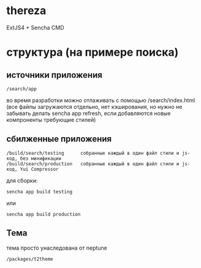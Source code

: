 thereza
=======

ExtJS4 + Sencha CMD

структура (на примере поиска)
=============================

источники приложения
--------------------

    /search/app
во время разработки можно отлаживать с помощью /search/index.html (все файлы загружаются отдельно, нет кэширования, но
нужно не забывать делать sencha app refresh, если добавляются новые компроненты требующие стилей)

сбилженные приложения
---------------------

    /build/search/testing      собранные каждый в один файл стили и js-код, без минификации
    /build/search/production   собранные каждый в один файл стили и js-код, Yui Compressor

для сборки:

    sencha app build testing
или

    sencha app build production

Тема
----

тема просто унаследована от neptune

    /packages/t2theme




